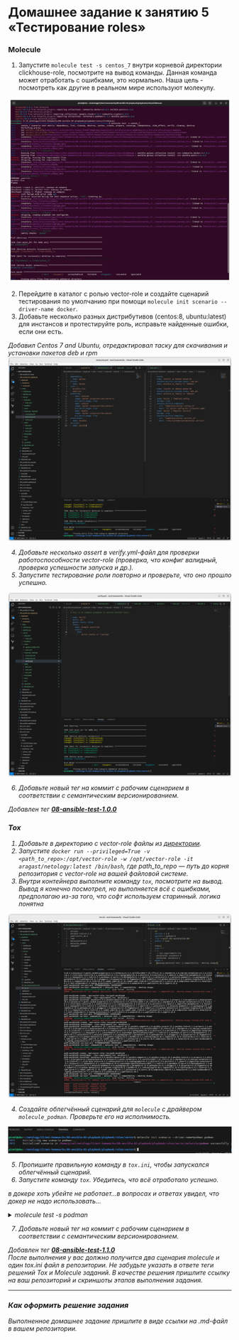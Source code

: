 # Домашнее задание к занятию 5 «Тестирование roles»

### Molecule

1. Запустите  `molecule test -s centos_7` внутри корневой директории clickhouse-role, посмотрите на вывод команды. Данная команда может отработать с ошибками, это нормально. Наша цель - посмотреть как другие в реальном мире используют молекулу.

![screen](/screen/8-ansible-05-m-1.png)

2. Перейдите в каталог с ролью vector-role и создайте сценарий тестирования по умолчанию при помощи `molecule init scenario --driver-name docker`.
3. Добавьте несколько разных дистрибутивов (centos:8, ubuntu:latest) для инстансов и протестируйте роль, исправьте найденные ошибки, если они есть.

<i>Добавил Centos 7 and Ubuntu, отредактировал таску для скачивания и установки пакетов deb и rpm
![screen](/screen/8-ansible-05-m-2.png)

4. Добавьте несколько assert в verify.yml-файл для  проверки работоспособности vector-role (проверка, что конфиг валидный, проверка успешности запуска и др.).
5. Запустите тестирование роли повторно и проверьте, что оно прошло успешно.

![screen](/screen/8-ansible-05-m-3.png) 

6. Добавьте новый тег на коммит с рабочим сценарием в соответствии с семантическим версионированием.

<i>Добавлен тег <b>[08-ansible-test-1.0.0](https://github.com/dm-chv/mnt-homeworks/tree/9474c971348429cc69d13dc71d4258234012890b/08-ansible-02-playbook/playbook/roles/vector)</b></i>

### Tox

1. Добавьте в директорию с vector-role файлы из [директории](./example).
2. Запустите `docker run --privileged=True -v <path_to_repo>:/opt/vector-role -w /opt/vector-role -it aragast/netology:latest /bin/bash`, где path_to_repo — путь до корня репозитория с vector-role на вашей файловой системе.
3. Внутри контейнера выполните команду `tox`, посмотрите на вывод.
<i>Вывод я конечно посмотрел, но выполняется всё с ошибками, предполагаю из-за того, что софт используем старинный. логика понятна</i>

![screen](/screen/8-ansible-05-m-4.png)

4. Создайте облегчённый сценарий для `molecule` с драйвером `molecule_podman`. Проверьте его на исполнимость.

![screen](/screen/8-ansible-05-m-5.png)

5. Пропишите правильную команду в `tox.ini`, чтобы запускался облегчённый сценарий.
6. Запустите команду `tox`. Убедитесь, что всё отработало успешно.

в докере хоть убейте не работает...в вопросах и ответах увидел, что докер не надо использовать...

<details>
<summary>molecule test -s podman</summary>
<code>
pixel@ubu:~/netology/CI/mnt-homeworks/08-ansible-02-playbook/playbook/roles/vector$ molecule test -s podman
INFO     podman scenario test matrix: dependency, lint, cleanup, destroy, syntax, create, prepare, converge, idempotence, side_effect, verify, cleanup, destroy
INFO     Performing prerun...
INFO     Set ANSIBLE_LIBRARY=/home/pixel/.cache/ansible-compat/b0d51c/modules:/home/pixel/.ansible/plugins/modules:/usr/share/ansible/plugins/modules
INFO     Set ANSIBLE_COLLECTIONS_PATH=/home/pixel/.cache/ansible-compat/b0d51c/collections:/home/pixel/.ansible/collections:/usr/share/ansible/collections
INFO     Set ANSIBLE_ROLES_PATH=/home/pixel/.cache/ansible-compat/b0d51c/roles:/home/pixel/.ansible/roles:/usr/share/ansible/roles:/etc/ansible/roles
INFO     Running podman > dependency
INFO     Running from /home/pixel/netology/CI/mnt-homeworks/08-ansible-02-playbook/playbook/roles/vector : ansible-galaxy collection install -vvv containers.podman:>=1.7.0
WARNING  Skipping, missing the requirements file.
WARNING  Skipping, missing the requirements file.
INFO     Running podman > lint
INFO     Lint is disabled.
INFO     Running podman > cleanup
WARNING  Skipping, cleanup playbook not configured.
INFO     Running podman > destroy
INFO     Sanity checks: 'podman'

PLAY [Destroy] *****************************************************************

TASK [Get passwd entries for USER env] *****************************************
ok: [localhost]

TASK [Get shell async_dir] *****************************************************
ok: [localhost]

TASK [Set async_dir for HOME env] **********************************************
skipping: [localhost]

TASK [Destroy molecule instance(s)] ********************************************
changed: [localhost] => (item={'image': 'docker.io/pycontribs/centos:8', 'name': 'instance', 'pre_build_image': True})

TASK [Wait for instance(s) deletion to complete] *******************************
changed: [localhost] => (item={'failed': 0, 'started': 1, 'finished': 0, 'ansible_job_id': 'j682241342515.45333', 'results_file': '/home/pixel/.ansible_async/j682241342515.45333', 'changed': True, 'item': {'image': 'docker.io/pycontribs/centos:8', 'name': 'instance', 'pre_build_image': True}, 'ansible_loop_var': 'item'})

TASK [Delete podman network dedicated to this scenario] ************************
skipping: [localhost] => (item=instance: None specified) 
skipping: [localhost]

PLAY RECAP *********************************************************************
localhost                  : ok=4    changed=2    unreachable=0    failed=0    skipped=2    rescued=0    ignored=0

INFO     Running podman > syntax

playbook: /home/pixel/netology/CI/mnt-homeworks/08-ansible-02-playbook/playbook/roles/vector/molecule/podman/converge.yml
INFO     Running podman > create

PLAY [Create] ******************************************************************

TASK [Get podman executable path] **********************************************
fatal: [localhost]: FAILED! => {"changed": false, "cmd": "command -v podman", "delta": "0:00:00.003679", "end": "2023-08-21 00:07:03.092515", "msg": "non-zero return code", "rc": 127, "start": "2023-08-21 00:07:03.088836", "stderr": "", "stderr_lines": [], "stdout": "", "stdout_lines": []}

PLAY RECAP *********************************************************************
localhost                  : ok=0    changed=0    unreachable=0    failed=1    skipped=0    rescued=0    ignored=0

CRITICAL Ansible return code was 2, command was: ['ansible-playbook', '--inventory', '/home/pixel/.cache/molecule/vector/podman/inventory', '--skip-tags', 'molecule-notest,notest', '/home/pixel/.local/lib/python3.10/site-packages/molecule_plugins/podman/playbooks/create.yml']
WARNING  An error occurred during the test sequence action: 'create'. Cleaning up.
INFO     Running podman > cleanup
WARNING  Skipping, cleanup playbook not configured.
INFO     Running podman > destroy

PLAY [Destroy] *****************************************************************

TASK [Get passwd entries for USER env] *****************************************
ok: [localhost]

TASK [Get shell async_dir] *****************************************************
ok: [localhost]

TASK [Set async_dir for HOME env] **********************************************
skipping: [localhost]

TASK [Destroy molecule instance(s)] ********************************************
changed: [localhost] => (item={'image': 'docker.io/pycontribs/centos:8', 'name': 'instance', 'pre_build_image': True})

TASK [Wait for instance(s) deletion to complete] *******************************
changed: [localhost] => (item={'failed': 0, 'started': 1, 'finished': 0, 'ansible_job_id': 'j73256804913.45495', 'results_file': '/home/pixel/.ansible_async/j73256804913.45495', 'changed': True, 'item': {'image': 'docker.io/pycontribs/centos:8', 'name': 'instance', 'pre_build_image': True}, 'ansible_loop_var': 'item'})

TASK [Delete podman network dedicated to this scenario] ************************
skipping: [localhost] => (item=instance: None specified) 
skipping: [localhost]

PLAY RECAP *********************************************************************
localhost                  : ok=4    changed=2    unreachable=0    failed=0    skipped=2    rescued=0    ignored=0

INFO     Pruning extra files from scenario ephemeral directory
</code>
</details>

7. Добавьте новый тег на коммит с рабочим сценарием в соответствии с семантическим версионированием.  
  
<i>Добавлен тег <b>[08-ansible-test-1.1.0](https://github.com/dm-chv/mnt-homeworks/tree/MNT-video/08-ansible-02-playbook/playbook/roles/vector)</b></i>  
После выполнения у вас должно получится два сценария molecule и один tox.ini файл в репозитории. Не забудьте указать в ответе теги решений Tox и Molecule заданий. В качестве решения пришлите ссылку на  ваш репозиторий и скриншоты этапов выполнения задания. 

---

### Как оформить решение задания

Выполненное домашнее задание пришлите в виде ссылки на .md-файл в вашем репозитории.
